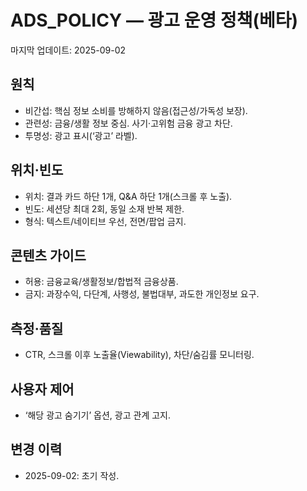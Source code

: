 # ADS_POLICY — 광고 운영 정책(베타)

마지막 업데이트: 2025-09-02

## 원칙
- 비간섭: 핵심 정보 소비를 방해하지 않음(접근성/가독성 보장).
- 관련성: 금융/생활 정보 중심. 사기·고위험 금융 광고 차단.
- 투명성: 광고 표시(‘광고’ 라벨).

## 위치·빈도
- 위치: 결과 카드 하단 1개, Q&A 하단 1개(스크롤 후 노출).
- 빈도: 세션당 최대 2회, 동일 소재 반복 제한.
- 형식: 텍스트/네이티브 우선, 전면/팝업 금지.

## 콘텐츠 가이드
- 허용: 금융교육/생활정보/합법적 금융상품.
- 금지: 과장수익, 다단계, 사행성, 불법대부, 과도한 개인정보 요구.

## 측정·품질
- CTR, 스크롤 이후 노출율(Viewability), 차단/숨김률 모니터링.

## 사용자 제어
- ‘해당 광고 숨기기’ 옵션, 광고 관계 고지.

## 변경 이력
- 2025-09-02: 초기 작성.
